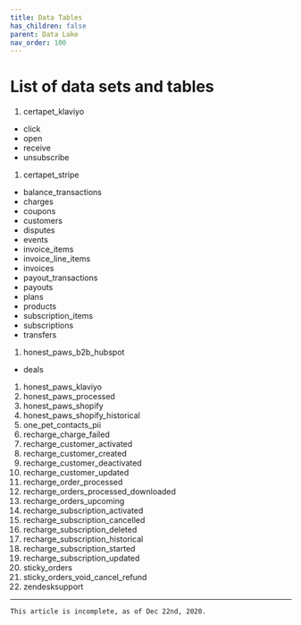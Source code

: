```yaml
---
title: Data Tables
has_children: false
parent: Data Lake
nav_order: 100
---
```

# List of data sets and tables

1. certapet_klaviyo
  - click
  - open
  - receive
  - unsubscribe

1. certapet_stripe
  - balance_transactions
  - charges
  - coupons
  - customers
  - disputes
  - events
  - invoice_items
  - invoice_line_items
  - invoices
  - payout_transactions
  - payouts
  - plans
  - products
  - subscription_items
  - subscriptions
  - transfers

1. honest_paws_b2b_hubspot
  - deals

1. honest_paws_klaviyo
1. honest_paws_processed
1. honest_paws_shopify
1. honest_paws_shopify_historical
1. one_pet_contacts_pii
1. recharge_charge_failed
1. recharge_customer_activated
1. recharge_customer_created
1. recharge_customer_deactivated
1. recharge_customer_updated
1. recharge_order_processed
1. recharge_orders_processed_downloaded
1. recharge_orders_upcoming
1. recharge_subscription_activated
1. recharge_subscription_cancelled
1. recharge_subscription_deleted
1. recharge_subscription_historical
1. recharge_subscription_started
1. recharge_subscription_updated
1. sticky_orders
1. sticky_orders_void_cancel_refund
1. zendesksupport

---
```
This article is incomplete, as of Dec 22nd, 2020.
```

